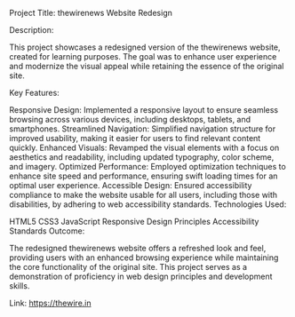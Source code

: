 Project Title: thewirenews Website Redesign

Description:

This project showcases a redesigned version of the thewirenews website, created for learning purposes. The goal was to enhance user experience and modernize the visual appeal while retaining the essence of the original site.

Key Features:

Responsive Design: Implemented a responsive layout to ensure seamless browsing across various devices, including desktops, tablets, and smartphones.
Streamlined Navigation: Simplified navigation structure for improved usability, making it easier for users to find relevant content quickly.
Enhanced Visuals: Revamped the visual elements with a focus on aesthetics and readability, including updated typography, color scheme, and imagery.
Optimized Performance: Employed optimization techniques to enhance site speed and performance, ensuring swift loading times for an optimal user experience.
Accessible Design: Ensured accessibility compliance to make the website usable for all users, including those with disabilities, by adhering to web accessibility standards.
Technologies Used:

HTML5
CSS3
JavaScript
Responsive Design Principles
Accessibility Standards
Outcome:

The redesigned thewirenews website offers a refreshed look and feel, providing users with an enhanced browsing experience while maintaining the core functionality of the original site. This project serves as a demonstration of proficiency in web design principles and development skills.

Link: https://thewire.in
